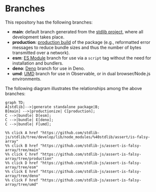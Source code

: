 <!--

@license Apache-2.0

Copyright (c) 2022 The Stdlib Authors.

Licensed under the Apache License, Version 2.0 (the "License");
you may not use this file except in compliance with the License.
You may obtain a copy of the License at

    http://www.apache.org/licenses/LICENSE-2.0

Unless required by applicable law or agreed to in writing, software
distributed under the License is distributed on an "AS IS" BASIS,
WITHOUT WARRANTIES OR CONDITIONS OF ANY KIND, either express or implied.
See the License for the specific language governing permissions and
limitations under the License.

-->

# Branches

This repository has the following branches:

-   **main**: default branch generated from the [stdlib project][stdlib-url], where all development takes place.
-   **production**: [production build][production-url] of the package (e.g., reformatted error messages to reduce bundle sizes and thus the number of bytes transmitted over a network).
-   **esm**: [ES Module][esm-url] branch for use via a `script` tag without the need for installation and bundlers.
-   **deno**: [Deno][deno-url] branch for use in Deno.
-   **umd**: [UMD][umd-url] branch for use in Observable, or in dual browser/Node.js environments.

The following diagram illustrates the relationships among the above branches:

```mermaid
graph TD;
A[stdlib]-->|generate standalone package|B;
B[main] -->|productionize| C[production];
C -->|bundle| D[esm];
C -->|bundle| E[deno];
C -->|bundle| F[umd];

%% click A href "https://github.com/stdlib-js/stdlib/tree/develop/lib/node_modules/%40stdlib/assert/is-falsy-array"
%% click B href "https://github.com/stdlib-js/assert-is-falsy-array/tree/main"
%% click C href "https://github.com/stdlib-js/assert-is-falsy-array/tree/production"
%% click D href "https://github.com/stdlib-js/assert-is-falsy-array/tree/esm"
%% click E href "https://github.com/stdlib-js/assert-is-falsy-array/tree/deno"
%% click F href "https://github.com/stdlib-js/assert-is-falsy-array/tree/umd"
```

[stdlib-url]: https://github.com/stdlib-js/stdlib/tree/develop/lib/node_modules/%40stdlib/assert/is-falsy-array
[production-url]: https://github.com/stdlib-js/assert-is-falsy-array/tree/production
[deno-url]: https://github.com/stdlib-js/assert-is-falsy-array/tree/deno
[umd-url]: https://github.com/stdlib-js/assert-is-falsy-array/tree/umd
[esm-url]: https://github.com/stdlib-js/assert-is-falsy-array/tree/esm